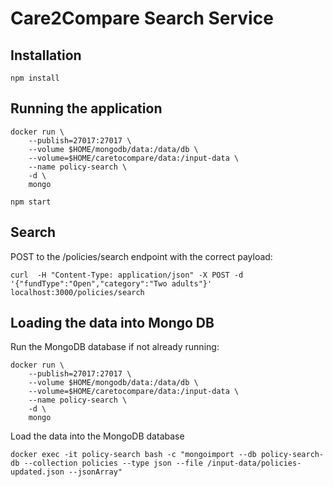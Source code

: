 # Care2Compare Search Service

## Installation

```
npm install
```

## Running the application

```
docker run \
    --publish=27017:27017 \
    --volume $HOME/mongodb/data:/data/db \
    --volume=$HOME/caretocompare/data:/input-data \
    --name policy-search \
    -d \
    mongo

npm start
```

## Search

POST to the /policies/search endpoint with the correct payload:

```
curl  -H "Content-Type: application/json" -X POST -d '{"fundType":"Open","category":"Two adults"}' localhost:3000/policies/search
```


## Loading the data into Mongo DB

Run the MongoDB database if not already running:

```
docker run \
    --publish=27017:27017 \
    --volume $HOME/mongodb/data:/data/db \
    --volume=$HOME/caretocompare/data:/input-data \
    --name policy-search \
    -d \
    mongo
```

Load the data into the MongoDB database

```
docker exec -it policy-search bash -c "mongoimport --db policy-search-db --collection policies --type json --file /input-data/policies-updated.json --jsonArray"
```